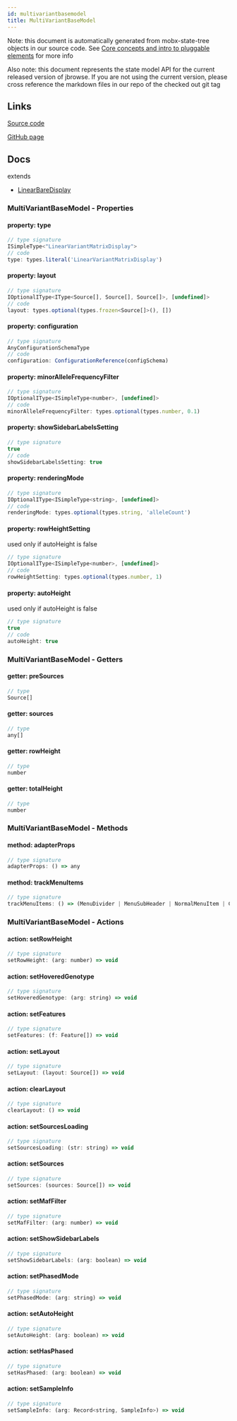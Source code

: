 ```yaml
---
id: multivariantbasemodel
title: MultiVariantBaseModel
---
```


Note: this document is automatically generated from mobx-state-tree objects in
our source code. See
[Core concepts and intro to pluggable elements](/docs/developer_guide/) for more
info

Also note: this document represents the state model API for the current released
version of jbrowse. If you are not using the current version, please cross
reference the markdown files in our repo of the checked out git tag

## Links

[Source code](https://github.com/GMOD/jbrowse-components/blob/main/plugins/variants/src/shared/MultiVariantBaseModel.tsx)

[GitHub page](https://github.com/GMOD/jbrowse-components/tree/main/website/docs/models/MultiVariantBaseModel.md)

## Docs

extends

- [LinearBareDisplay](../linearbaredisplay)

### MultiVariantBaseModel - Properties

#### property: type

```js
// type signature
ISimpleType<"LinearVariantMatrixDisplay">
// code
type: types.literal('LinearVariantMatrixDisplay')
```

#### property: layout

```js
// type signature
IOptionalIType<IType<Source[], Source[], Source[]>, [undefined]>
// code
layout: types.optional(types.frozen<Source[]>(), [])
```

#### property: configuration

```js
// type signature
AnyConfigurationSchemaType
// code
configuration: ConfigurationReference(configSchema)
```

#### property: minorAlleleFrequencyFilter

```js
// type signature
IOptionalIType<ISimpleType<number>, [undefined]>
// code
minorAlleleFrequencyFilter: types.optional(types.number, 0.1)
```

#### property: showSidebarLabelsSetting

```js
// type signature
true
// code
showSidebarLabelsSetting: true
```

#### property: renderingMode

```js
// type signature
IOptionalIType<ISimpleType<string>, [undefined]>
// code
renderingMode: types.optional(types.string, 'alleleCount')
```

#### property: rowHeightSetting

used only if autoHeight is false

```js
// type signature
IOptionalIType<ISimpleType<number>, [undefined]>
// code
rowHeightSetting: types.optional(types.number, 1)
```

#### property: autoHeight

used only if autoHeight is false

```js
// type signature
true
// code
autoHeight: true
```

### MultiVariantBaseModel - Getters

#### getter: preSources

```js
// type
Source[]
```

#### getter: sources

```js
// type
any[]
```

#### getter: rowHeight

```js
// type
number
```

#### getter: totalHeight

```js
// type
number
```

### MultiVariantBaseModel - Methods

#### method: adapterProps

```js
// type signature
adapterProps: () => any
```

#### method: trackMenuItems

```js
// type signature
trackMenuItems: () => (MenuDivider | MenuSubHeader | NormalMenuItem | CheckboxMenuItem | RadioMenuItem | SubMenuItem | { ...; } | { ...; } | { ...; })[]
```

### MultiVariantBaseModel - Actions

#### action: setRowHeight

```js
// type signature
setRowHeight: (arg: number) => void
```

#### action: setHoveredGenotype

```js
// type signature
setHoveredGenotype: (arg: string) => void
```

#### action: setFeatures

```js
// type signature
setFeatures: (f: Feature[]) => void
```

#### action: setLayout

```js
// type signature
setLayout: (layout: Source[]) => void
```

#### action: clearLayout

```js
// type signature
clearLayout: () => void
```

#### action: setSourcesLoading

```js
// type signature
setSourcesLoading: (str: string) => void
```

#### action: setSources

```js
// type signature
setSources: (sources: Source[]) => void
```

#### action: setMafFilter

```js
// type signature
setMafFilter: (arg: number) => void
```

#### action: setShowSidebarLabels

```js
// type signature
setShowSidebarLabels: (arg: boolean) => void
```

#### action: setPhasedMode

```js
// type signature
setPhasedMode: (arg: string) => void
```

#### action: setAutoHeight

```js
// type signature
setAutoHeight: (arg: boolean) => void
```

#### action: setHasPhased

```js
// type signature
setHasPhased: (arg: boolean) => void
```

#### action: setSampleInfo

```js
// type signature
setSampleInfo: (arg: Record<string, SampleInfo>) => void
```
